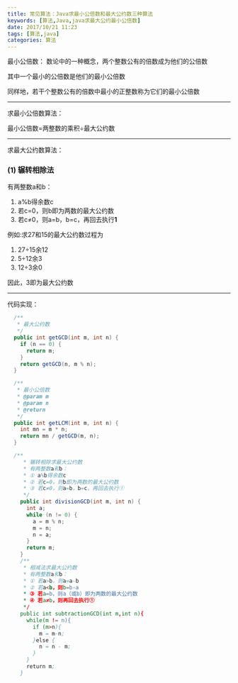 ```yaml
---
title: 常见算法：Java求最小公倍数和最大公约数三种算法
keywords: [算法,Java,java求最大公约最小公倍数]
date: 2017/10/21 11:23
tags: [算法,java]
categories: 算法
---
```

最小公倍数：
数论中的一种概念，两个整数公有的倍数成为他们的公倍数

其中一个最小的公倍数是他们的最小公倍数

同样地，若干个整数公有的倍数中最小的正整数称为它们的最小公倍数

---

求最小公倍数算法：

最小公倍数=两整数的乘积÷最大公约数

---

求最大公约数算法：
### (1) 辗转相除法
有两整数a和b：
1. a%b得余数c
2. 若c=0，则b即为两数的最大公约数
3. 若c≠0，则a=b，b=c，再回去执行**1**

例如:求27和15的最大公约数过程为
1. 27÷15余12
2. 5÷12余3
3. 12÷3余0

因此，3即为最大公约数

---

代码实现：
```java
  /**
   * 最大公约数
   */
  public int getGCD(int m, int n) {
    if (n == 0) {
      return m;
    }
    return getGCD(n, m % n);
  }

  /**
   * 最小公倍数
   * @param m
   * @param n
   * @return
   */
  public int getLCM(int m, int n) {
    int mn = m * n;
    return mn / getGCD(m, n);
  }

  /**
     * 辗转相除求最大公约数
     * 有两整数a和b：
     * ① a%b得余数c
     * ② 若c=0，则b即为两数的最大公约数
     * ③ 若c≠0，则a=b，b=c，再回去执行①
     */
    public int divisionGCD(int m, int n) {
      int a;
      while (n != 0) {
        a = m % n;
        m = n;
        n = a;
      }
      return m;
    }
    /**
     * 相减法求最大公约数
     * 有两整数a和b：
     * ① 若a>b，则a=a-b
     * ② 若a<b，则b=b-a
     * ③ 若a=b，则a（或b）即为两数的最大公约数
     * ④ 若a≠b，则再回去执行①
     */
    public int subtractionGCD(int m,int n){
      while(m != n){
        if (m>n){
          m = m-n;
        }else {
          n = n - m;
        }
      }
      return m;
    }
```
